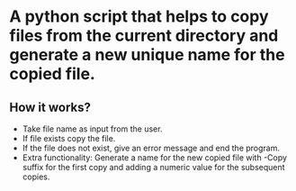<h1>A python script that helps to copy files from the current directory and generate a new unique name for the copied file.</h1>

<h2>How it works?</h2>

<ul>
<li>Take file name as input from the user.</li>
<li>If file exists copy the file.</li>
<li>If the file does not exist, give an error message and end the program.</li>
<li>Extra functionality: Generate a name for the new copied file with -Copy suffix for the first copy and adding a numeric value for the subsequent copies.</li>
</ul>
